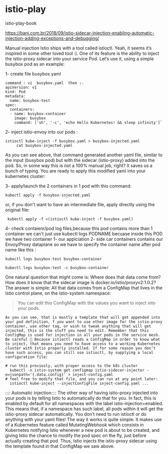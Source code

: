 # istio-play
istio-play-book


https://bani.com.br/2018/09/istio-sidecar-injection-enabling-automatic-injection-adding-exceptions-and-debugging/

Manual injection
Istio ships with a tool called istioctl. Yeah, it seems it’s inspired in some other loved tool :). One of its feature is the ability to inject the istio-proxy sidecar into your service Pod. Let’s use it, using a simple busybox pod as an example:

1- create file  busybox.yaml 

    command : vi  busybox.yaml  then :-
    apiVersion: v1
    kind: Pod
    metadata:
      name: busybox-test
    spec:
      containers:
      - name: busybox-container
        image: busybox
        command: ['sh', '-c', 'echo Hello Kubernetes! && sleep infinity']`
 2- inject istio-envoy into our pods :
 ```shell
 istioctl kube-inject -f busybox.yaml > busybox-injected.yaml
      cat busybox-injected.yaml 
```
As you can see above, that command generated another yaml file, similar to the input (busybox pod) but with the sidecar (istio-proxy) added into the pod. So, in some way this is not a 100% manual job, right? It saves us a bunch of typing. You are ready to apply this modified yaml into your kubernetes cluster:


3-  apply/launch the 2 containers in 1 pod with this command:
```shell
kubectl apply -f busybox-injected.yaml
```
or, if you don't want to have an intermediate file, apply directly using the original file:
```shell
 kubectl apply -f <(istioctl kube-inject -f busybox.yaml)
```
4- check contaienr/pod log files,because this pod contains more than 1 container we can't just use kubectl logs PODNAME
becuase inside this POD we have two container 1- our applciation 2- side car containers contains our Envoy/Proxy dataplane
so we have to specify the container name after pod name like this :
```shell
kubectl logs busybox-test busybox-container 
```
```shell
kubectl logs busybox-test -c busybox-container

```

One natural question that might come is: Where does that data come from? How does it know that the sidecar image is docker.io/istio/proxyv2:1.0.2? The answer is simple: All that data comes from a ConfigMap that lives in the Istio control plane, on the istio-system namespace:

> You can edit this ConfigMap with the values you want to inject into your pods.

    As you can see, that is mostly a template that will get appended into your pod definition, f you want to use other image for the istio-proxy container, use other tag, or wish to tweak anything that will get injected, this is the stuff you need to edit. Remember that this ConfigMap is used for injection in all your pods in the service mesh. Be careful 🙂 Because istioctl reads a ConfigMap in order to know what to inject, that means you need to have access to a working Kubernetes cluster with Istio properly installed. If for some reason you don’t have such access, you can still use istioctl, by supplying a local configuration file:
```shell
# run this previosly, with proper access to the k8s cluster
  kubectl -n istio-system get configmap istio-sidecar-injector -o=jsonpath='{.data.config}' > inject-config.yaml
# feel free to modify that file, and you can run at any point later:
  istioctl kube-inject --injectConfigFile inject-config.yaml ...
```
  :::: Automatic injection::::
   The other way of having istio-proxy injected into your pods is by telling Istio to automatically do that for you. In fact, this is enabled by default for all namespaces with the label istio-injection=enabled. This means that, if a namespace has such label, all pods within it will get the istio-proxy sidecar automatically. You don’t need to run istioctl or do anything with your yaml files!
 The way it works is quite simple: It makes use of a Kubernetes feature called MutatingWebhook which consists in Kubernetes notifying Istio whenever a new pod is about to be created, and giving Istio the chance to modify the pod spec on the fly, just before actually creating that pod. Thus, Istio injects the istio-proxy sidecar using the template found in that ConfigMap we saw above.
